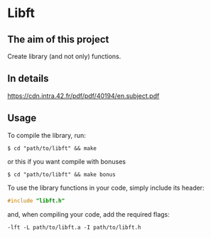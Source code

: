 # Libft

## The aim of this project

Create library (and not only) functions.

## In details

https://cdn.intra.42.fr/pdf/pdf/40194/en.subject.pdf

## Usage

To compile the library, run:

```shell
$ cd "path/to/libft" && make
```

or this if you want compile with bonuses

```shell
$ cd "path/to/libft" && make bonus
```

To use the library functions in your code, simply include its header:

```C
#include "libft.h"
```

and, when compiling your code, add the required flags:

```shell
-lft -L path/to/libft.a -I path/to/libft.h
```
